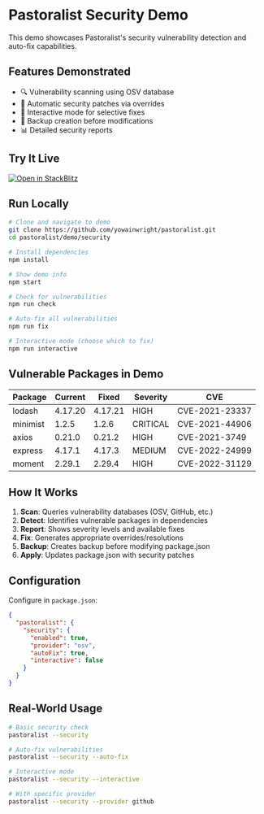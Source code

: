 # Pastoralist Security Demo

This demo showcases Pastoralist's security vulnerability detection and auto-fix capabilities.

## Features Demonstrated

- 🔍 Vulnerability scanning using OSV database
- 🤖 Automatic security patches via overrides
- 💬 Interactive mode for selective fixes
- 💾 Backup creation before modifications
- 📊 Detailed security reports

## Try It Live

[![Open in StackBlitz](https://developer.stackblitz.com/img/open_in_stackblitz.svg)](https://stackblitz.com/github/yowainwright/pastoralist/tree/main/demo/security)

## Run Locally

```bash
# Clone and navigate to demo
git clone https://github.com/yowainwright/pastoralist.git
cd pastoralist/demo/security

# Install dependencies
npm install

# Show demo info
npm start

# Check for vulnerabilities
npm run check

# Auto-fix all vulnerabilities
npm run fix

# Interactive mode (choose which to fix)
npm run interactive
```

## Vulnerable Packages in Demo

| Package | Current | Fixed | Severity | CVE |
|---------|---------|-------|----------|-----|
| lodash | 4.17.20 | 4.17.21 | HIGH | CVE-2021-23337 |
| minimist | 1.2.5 | 1.2.6 | CRITICAL | CVE-2021-44906 |
| axios | 0.21.0 | 0.21.2 | HIGH | CVE-2021-3749 |
| express | 4.17.1 | 4.17.3 | MEDIUM | CVE-2022-24999 |
| moment | 2.29.1 | 2.29.4 | HIGH | CVE-2022-31129 |

## How It Works

1. **Scan**: Queries vulnerability databases (OSV, GitHub, etc.)
2. **Detect**: Identifies vulnerable packages in dependencies
3. **Report**: Shows severity levels and available fixes
4. **Fix**: Generates appropriate overrides/resolutions
5. **Backup**: Creates backup before modifying package.json
6. **Apply**: Updates package.json with security patches

## Configuration

Configure in `package.json`:

```json
{
  "pastoralist": {
    "security": {
      "enabled": true,
      "provider": "osv",
      "autoFix": true,
      "interactive": false
    }
  }
}
```

## Real-World Usage

```bash
# Basic security check
pastoralist --security

# Auto-fix vulnerabilities
pastoralist --security --auto-fix

# Interactive mode
pastoralist --security --interactive

# With specific provider
pastoralist --security --provider github
```